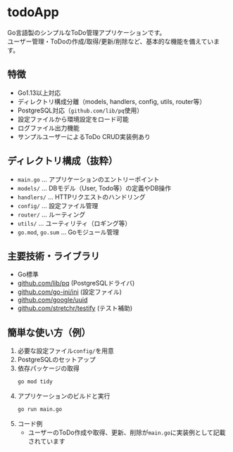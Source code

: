 # todoApp

Go言語製のシンプルなToDo管理アプリケーションです。  
ユーザー管理・ToDoの作成/取得/更新/削除など、基本的な機能を備えています。

## 特徴

- Go1.13以上対応
- ディレクトリ構成分離（models, handlers, config, utils, router等）
- PostgreSQL対応（`github.com/lib/pq`使用）
- 設定ファイルから環境設定をロード可能
- ログファイル出力機能
- サンプルユーザーによるToDo CRUD実装例あり

## ディレクトリ構成（抜粋）

- `main.go` ... アプリケーションのエントリーポイント
- `models/` ... DBモデル（User, Todo等）の定義やDB操作
- `handlers/` ... HTTPリクエストのハンドリング
- `config/` ... 設定ファイル管理
- `router/` ... ルーティング
- `utils/` ... ユーティリティ（ロギング等）
- `go.mod`, `go.sum` ... Goモジュール管理

## 主要技術・ライブラリ

- Go標準
- [github.com/lib/pq](https://pkg.go.dev/github.com/lib/pq) (PostgreSQLドライバ)
- [github.com/go-ini/ini](https://pkg.go.dev/github.com/go-ini/ini) (設定ファイル)
- [github.com/google/uuid](https://pkg.go.dev/github.com/google/uuid)
- [github.com/stretchr/testify](https://pkg.go.dev/github.com/stretchr/testify) (テスト補助)

## 簡単な使い方（例）

1. 必要な設定ファイル`config/`を用意
2. PostgreSQLのセットアップ
3. 依存パッケージの取得
    ```sh
    go mod tidy
    ```
4. アプリケーションのビルドと実行
    ```sh
    go run main.go
    ```
5. コード例
    - ユーザーのToDo作成や取得、更新、削除が`main.go`に実装例として記載されています

